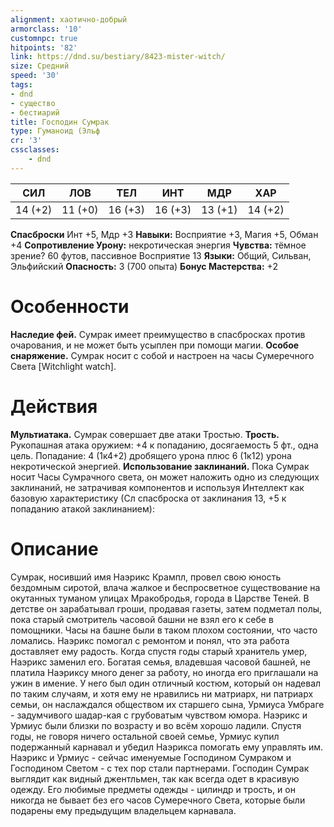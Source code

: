 ```yaml
---
alignment: хаотично-добрый
armorclass: '10'
customnpc: true
hitpoints: '82'
link: https://dnd.su/bestiary/8423-mister-witch/
size: Средний
speed: '30'
tags:
- dnd
- существо
- бестиарий
title: Господин Сумрак
type: Гуманоид (Эльф
cr: '3'
cssclasses:
    - dnd
---
```



| СИЛ | ЛОВ | ТЕЛ | ИНТ | МДР | ХАР |
|---|---|---|---|---|---|
| 14 (+2) | 11 (+0) | 16 (+3) | 16 (+3) | 13 (+1) | 14 (+2) |
**Спасброски** Инт +5, Мдр +3
**Навыки:** Восприятие +3, Магия +5, Обман +4
**Сопротивление Урону:** некротическая энергия
**Чувства:** тёмное зрение? 60 футов, пассивное Восприятие 13
**Языки:** Общий, Сильван, Эльфийский
**Опасность:** 3 (700 опыта)
**Бонус Мастерства:** +2


# Особенности
**Наследие фей.** Сумрак имеет преимущество в спасбросках против очарования, и не может быть усыплен при помощи магии.
**Особое снаряжение.** Сумрак носит с собой и настроен на часы Сумеречного Света [Witchlight watch].


# Действия
**Мультиатака.** Сумрак совершает две атаки Тростью.
**Трость.** Рукопашная атака оружием: +4 к попаданию, досягаемость 5 фт., одна цель. Попадание: 4 (1к4+2) дробящего урона плюс 6 (1к12) урона некротической энергией.
**Использование заклинаний.** Пока Сумрак носит Часы Сумрачного света, он может наложить одно из следующих заклинаний, не затрачивая компонентов и используя Интеллект как базовую характеристику (Сл спасброска от заклинания 13, +5 к попаданию атакой заклинанием):


# Описание
Сумрак, носивший имя Наэрикс Крампл, провел свою юность бездомным сиротой, влача жалкое и беспросветное существование на окутанных туманом улицах Мракобродья, города в Царстве Теней. В детстве он зарабатывал гроши, продавая газеты, затем подметал полы, пока старый смотритель часовой башни не взял его к себе в помощники. Часы на башне были в таком плохом состоянии, что часто ломались. Наэрикс помогал с ремонтом и понял, что эта работа доставляет ему радость. Когда спустя годы старый хранитель умер, Наэрикс заменил его. Богатая семья, владевшая часовой башней, не платила Наэриксу много денег за работу, но иногда его приглашали на ужин в имение. У него был один отличный костюм, который он надевал по таким случаям, и хотя ему не нравились ни матриарх, ни патриарх семьи, он наслаждался обществом их старшего сына, Урмиуса Умбраге - задумчивого шадар-кая с грубоватым чувством юмора. Наэрикс и Урмиус были близки по возрасту и во всём хорошо ладили. Спустя годы, не говоря ничего остальной своей семье, Урмиус купил подержанный карнавал и убедил Наэрикса помогать ему управлять им. Наэрикс и Урмиус - сейчас именуемые Господином Сумраком и Господином Светом - с тех пор стали партнерами. Господин Сумрак выглядит как видный джентльмен, так как всегда одет в красивую одежду. Его любимые предметы одежды - цилиндр и трость, и он никогда не бывает без его часов Сумеречного Света, которые были подарены ему предыдущим владельцем карнавала.